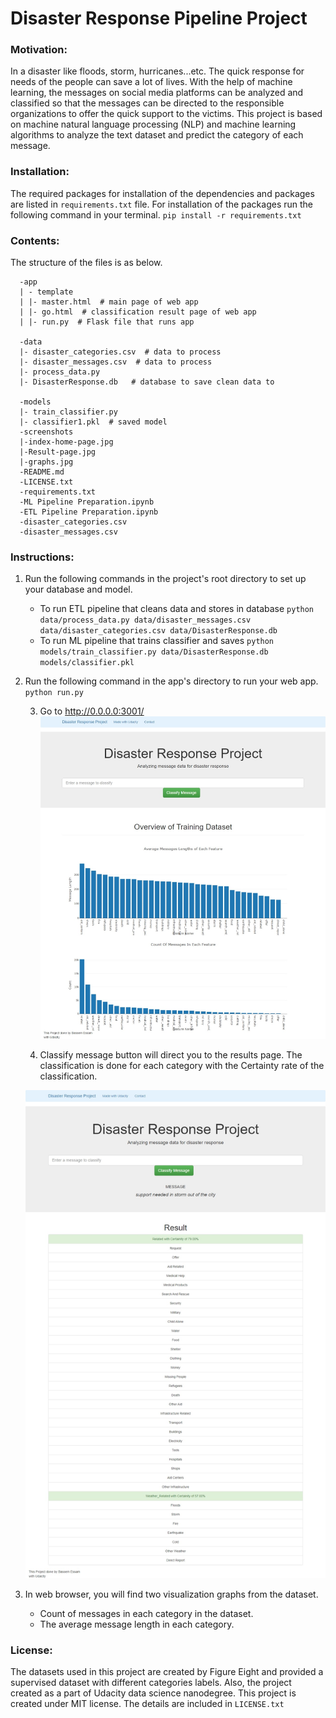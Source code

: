 # Disaster Response Pipeline Project

### Motivation:
In a disaster like floods, storm, hurricanes...etc. The quick response for needs of the people can save a lot of lives.
With the help of machine learning, the messages on social media platforms can be analyzed and classified so that the messages
can be directed to the responsible organizations to offer the quick support to the victims.
This project is based on machine natural language processing (NLP) and machine learning algorithms to analyze the text dataset
and predict the category of each message.

### Installation:
The required packages for installation of the dependencies and packages are listed in `requirements.txt` file.
For installation of the packages run the following command in your terminal.
`pip install -r requirements.txt`

### Contents:
The structure of the files is as below.
```
  -app
  | - template
  | |- master.html  # main page of web app
  | |- go.html  # classification result page of web app
  | |- run.py  # Flask file that runs app

  -data
  |- disaster_categories.csv  # data to process
  |- disaster_messages.csv  # data to process
  |- process_data.py
  |- DisasterResponse.db   # database to save clean data to

  -models
  |- train_classifier.py
  |- classifier1.pkl  # saved model
  -screenshots
  |-index-home-page.jpg
  |-Result-page.jpg
  |-graphs.jpg
  -README.md
  -LICENSE.txt
  -requirements.txt
  -ML Pipeline Preparation.ipynb
  -ETL Pipeline Preparation.ipynb
  -disaster_categories.csv
  -disaster_messages.csv 
```
### Instructions:
1. Run the following commands in the project's root directory to set up your database and model.

    - To run ETL pipeline that cleans data and stores in database
        `python data/process_data.py data/disaster_messages.csv data/disaster_categories.csv data/DisasterResponse.db`
    - To run ML pipeline that trains classifier and saves
        `python models/train_classifier.py data/DisasterResponse.db models/classifier.pkl`

2. Run the following command in the app's directory to run your web app.
    `python run.py`

    3. Go to http://0.0.0.0:3001/
    ![alt text](https://github.com/bassemessam/disaster-reponse-project/blob/main/screenshots/index-home-page.jpg?raw=true)


    4. Classify message button will direct you to the results page. The classification is done for each category with the Certainty rate of the classification.

    ![alt text](https://github.com/bassemessam/disaster-reponse-project/blob/main/screenshots/result-page.jpg?raw=true)

5. In web browser, you will find two visualization graphs from the dataset.
    - Count of messages in each category in the dataset.
    - The average message length in each category.


### License:
The datasets used in this project are created by Figure Eight and provided a supervised dataset with different categories labels. Also, the project created as a part of Udacity data science nanodegree.
This project is created under MIT license. The details are included in `LICENSE.txt`
